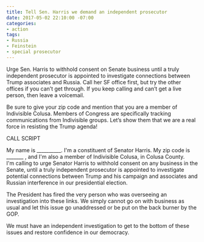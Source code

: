 ```yaml
---
title: Tell Sen. Harris we demand an independent prosecutor
date: 2017-05-02 22:10:00 -07:00
categories:
- action
tags:
- Russia
- Feinstein
- special prosecutor
---
```


Urge Sen. Harris to withhold consent on Senate business until a truly independent prosecutor is appointed to investigate connections between Trump associates and Russia. Call her SF office first, but try the other offices if you can’t get through. If you keep calling and can’t get a live person, then leave a voicemail.

Be sure to give your zip code and mention that you are a member of Indivisible Colusa. Members of Congress are specifically tracking communications from Indivisible groups. Let’s show them that we are a real force in resisting the Trump agenda!

CALL SCRIPT

My name is __________. I'm a constituent of Senator Harris. My zip code is  _______ , and I'm also a member of Indivisible Colusa, in Colusa County.
\
I'm calling to urge Senator Harris to withhold consent on any business in the Senate, until a truly independent prosecutor is appointed to investigate potential connections between Trump and his campaign and associates and Russian interference in our presidential election. 

The President has fired the very person who was overseeing an investigation into these links. We simply cannot go on with business as usual and let this issue go unaddressed or be put on the back burner by the GOP.  

We must have an independent investigation to get to the bottom of these issues and restore confidence in our democracy.
